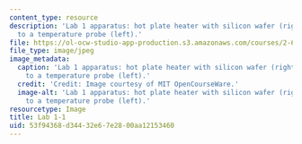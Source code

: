 ```yaml
---
content_type: resource
description: 'Lab 1 apparatus: hot plate heater with silicon wafer (right), connected
  to a temperature probe (left).'
file: https://ol-ocw-studio-app-production.s3.amazonaws.com/courses/2-672-project-laboratory-spring-2009/53f94368d34432e67e2800aa12153460_lab1-1.jpg
file_type: image/jpeg
image_metadata:
  caption: 'Lab 1 apparatus: hot plate heater with silicon wafer (right), connected
    to a temperature probe (left).'
  credit: 'Credit: Image courtesy of MIT OpenCourseWare.'
  image-alt: 'Lab 1 apparatus: hot plate heater with silicon wafer (right), connected
    to a temperature probe (left).'
resourcetype: Image
title: Lab 1-1
uid: 53f94368-d344-32e6-7e28-00aa12153460
---
```

